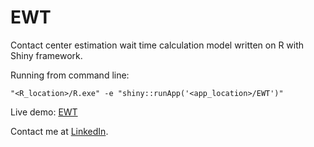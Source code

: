 # EWT
Contact center estimation wait time calculation model written on R with Shiny framework.

Running from command line:
```
"<R_location>/R.exe" -e "shiny::runApp('<app_location>/EWT')"
```
Live demo: [EWT](https://syanenko.shinyapps.io/EstimationWaitTime/?_ga=2.186224937.1635731607.1617447511-210459693.1617447511)

Contact me at [LinkedIn](https://www.linkedin.com/in/sergey-yanenko-57b21a96/).
